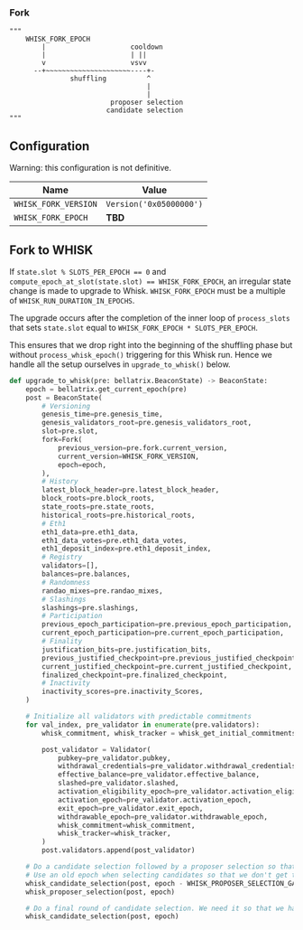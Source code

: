 ### Fork

```
"""
    WHISK_FORK_EPOCH
        |                     cooldown
        |                     | ||
        v                     vsvv
      --+~~~~~~~~~~~~~~~~~~~~~----+-
               shuffling          ^
                                  |
                                  |
                         proposer selection
                        candidate selection
"""
```

## Configuration

Warning: this configuration is not definitive.

| Name                 | Value                   |
| -------------------- | ----------------------- |
| `WHISK_FORK_VERSION` | `Version('0x05000000')` |
| `WHISK_FORK_EPOCH`   | **TBD**                 |

## Fork to WHISK

If `state.slot % SLOTS_PER_EPOCH == 0` and `compute_epoch_at_slot(state.slot) == WHISK_FORK_EPOCH`, an irregular state change is made to upgrade to Whisk. `WHISK_FORK_EPOCH` must be a multiple of `WHISK_RUN_DURATION_IN_EPOCHS`.

The upgrade occurs after the completion of the inner loop of `process_slots` that sets `state.slot` equal to `WHISK_FORK_EPOCH * SLOTS_PER_EPOCH`.

This ensures that we drop right into the beginning of the shuffling phase but without `process_whisk_epoch()` triggering for this Whisk run. Hence we handle all the setup ourselves in `upgrade_to_whisk()` below.

```python
def upgrade_to_whisk(pre: bellatrix.BeaconState) -> BeaconState:
    epoch = bellatrix.get_current_epoch(pre)
    post = BeaconState(
        # Versioning
        genesis_time=pre.genesis_time,
        genesis_validators_root=pre.genesis_validators_root,
        slot=pre.slot,
        fork=Fork(
            previous_version=pre.fork.current_version,
            current_version=WHISK_FORK_VERSION,
            epoch=epoch,
        ),
        # History
        latest_block_header=pre.latest_block_header,
        block_roots=pre.block_roots,
        state_roots=pre.state_roots,
        historical_roots=pre.historical_roots,
        # Eth1
        eth1_data=pre.eth1_data,
        eth1_data_votes=pre.eth1_data_votes,
        eth1_deposit_index=pre.eth1_deposit_index,
        # Registry
        validators=[],
        balances=pre.balances,
        # Randomness
        randao_mixes=pre.randao_mixes,
        # Slashings
        slashings=pre.slashings,
        # Participation
        previous_epoch_participation=pre.previous_epoch_participation,
        current_epoch_participation=pre.current_epoch_participation,
        # Finality
        justification_bits=pre.justification_bits,
        previous_justified_checkpoint=pre.previous_justified_checkpoint,
        current_justified_checkpoint=pre.current_justified_checkpoint,
        finalized_checkpoint=pre.finalized_checkpoint,
        # Inactivity
        inactivity_scores=pre.inactivity_Scores,
    )

    # Initialize all validators with predictable commitments
    for val_index, pre_validator in enumerate(pre.validators):
        whisk_commitment, whisk_tracker = whisk_get_initial_commitments(val_index)

        post_validator = Validator(
            pubkey=pre_validator.pubkey,
            withdrawal_credentials=pre_validator.withdrawal_credentials,
            effective_balance=pre_validator.effective_balance,
            slashed=pre_validator.slashed,
            activation_eligibility_epoch=pre_validator.activation_eligibility_epoch,
            activation_epoch=pre_validator.activation_epoch,
            exit_epoch=pre_validator.exit_epoch,
            withdrawable_epoch=pre_validator.withdrawable_epoch,
            whisk_commitment=whisk_commitment,
            whisk_tracker=whisk_tracker,
        )
        post.validators.append(post_validator)

    # Do a candidate selection followed by a proposer selection so that we have proposers for the upcoming day
    # Use an old epoch when selecting candidates so that we don't get the same seed as in the next candidate selection
    whisk_candidate_selection(post, epoch - WHISK_PROPOSER_SELECTION_GAP - 1)
    whisk_proposer_selection(post, epoch)

    # Do a final round of candidate selection. We need it so that we have something to shuffle over the upcoming shuffling phase
    whisk_candidate_selection(post, epoch)
```
